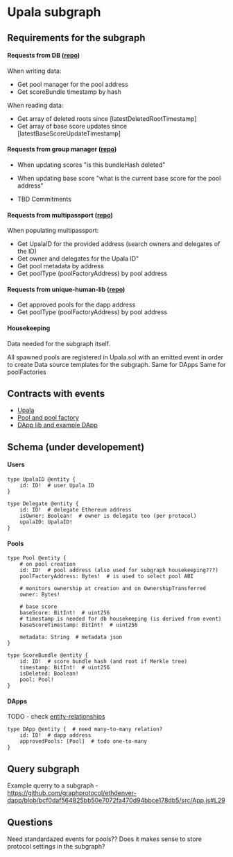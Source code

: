 # Upala subgraph

## Requirements for the subgraph

#### Requests from DB ([repo](https://github.com/upala-digital-identity/db))

When writing data:
- Get pool manager for the pool address
- Get scoreBundle timestamp by hash

When reading data:
- Get array of deleted roots since [latestDeletedRootTimestamp]
- Get array of base score updates since [latestBaseScoreUpdateTimestamp]

#### Requests from group manager ([repo](https://github.com/upala-digital-identity/group-manager))
- When updating scores "is this bundleHash deleted"
- When updating base score "what is the current base score for the pool address"

- TBD Commitments

#### Requests from multipassport ([repo](https://github.com/upala-digital-identity/multipassport))
When populating multipassport:
- Get UpalaID for the provided address (search owners and delegates of the ID)
- Get owner and delegates for the Upala ID"
- Get pool metadata by address
- Get poolType (poolFactoryAddress) by pool address

#### Requests from unique-human-lib ([repo](https://github.com/upala-digital-identity/unique-human-lib))
- Get approved pools for the dapp address
- Get poolType (poolFactoryAddress) by pool address

#### Housekeeping
Data needed for the subgraph itself.

All spawned pools are registered in Upala.sol with an emitted event in order to create Data source templates for the subgraph.
Same for DApps
Same for poolFactories

## Contracts with events
- [Upala](https://github.com/upala-digital-identity/upala/blob/master/contracts/protocol/upala.sol)
- [Pool and pool factory](https://github.com/upala-digital-identity/upala/blob/master/contracts/pools/signed-scores-pool.sol)
- [DApp lib and example DApp](https://github.com/upala-digital-identity/upala/blob/master/contracts/mockups/dapp.sol)

## Schema (under developement)

#### Users 

    type UpalaID @entity {
        id: ID!  # user Upala ID
    }

    type Delegate @entity {
        id: ID!  # delegate Ethereum address
        isOwner: Boolean!  # owner is delegate too (per protocol)
        upalaID: UpalaID!
    }

#### Pools 

    type Pool @entity {
        # on pool creation
        id: ID!  # pool address (also used for subgraph housekeeping???)
        poolFactoryAddress: Bytes!  # is used to select pool ABI
        
        # monitors ownership at creation and on OwnershipTransferred
        owner: Bytes!
        
        # base score
        baseScore: BitInt!  # uint256
        # timestamp is needed for db housekeeping (is derived from event)
        baseScoreTimestamp: BitInt!  # uint256

        metadata: String  # metadata json
    }

    type ScoreBundle @entity {
        id: ID!  # score bundle hash (and root if Merkle tree)
        timestamp: BitInt!  # uint256
        isDeleted: Boolean!
        pool: Pool!
    }

#### DApps 

TODO - check [entity-relationships](https://thegraph.com/docs/developer/create-subgraph-hosted#entity-relationships)

    type DApp @entity {  # need many-to-many relation?
        id: ID!  # dapp address
        approvedPools: [Pool]  # todo one-to-many
    }

## Query subgraph

Example querry to a subgraph - https://github.com/graphprotocol/ethdenver-dapp/blob/bcf0daf564825bb50e7072fa470d94bbce178db5/src/App.js#L29

## Questions 

Need standardazed events for pools??
Does it makes sense to store protocol settings in the subgraph?